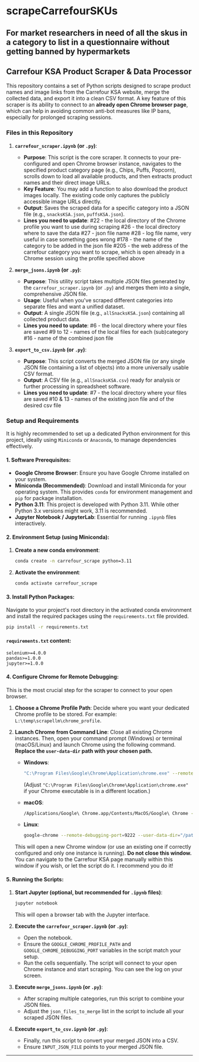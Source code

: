# scrapeCarrefourSKUs
For market researchers in need of all the skus in a category to list in a questionnaire without getting banned by hypermarkets
-----

## Carrefour KSA Product Scraper & Data Processor

This repository contains a set of Python scripts designed to scrape product names and image links from the Carrefour KSA website, merge the collected data, and export it into a clean CSV format. A key feature of this scraper is its ability to connect to an **already open Chrome browser page**, which can help in avoiding common anti-bot measures like IP bans, especially for prolonged scraping sessions.

### Files in this Repository

1.  **`carrefour_scraper.ipynb` (or `.py`)**:

      * **Purpose**: This script is the core scraper. It connects to your pre-configured and open Chrome browser instance, navigates to the specified product category page (e.g., Chips, Puffs, Popcorn), scrolls down to load all available products, and then extracts product names and their direct image URLs.
      * **Key Feature**: You may add a function to also download the product images locally. The existing code only captures the publicly accessible image URLs directly.
      * **Output**: Saves the scraped data for a specific category into a JSON file (e.g., `snacksKSA.json`, `puffsKSA.json`).
      * **Lines you need to update**:
          #22 - the local directory of the Chrome profile you want to use during scraping
          #26 - the local directory where to save the data
          #27 - json file name
          #28 - log file name, very useful in case something goes wrong
          #178 - the name of the category to be added in the json file
          #205 - the web address of the carrefour category you want to scrape, which is open already in a Chrome session using the profile specified above

2.  **`merge_jsons.ipynb` (or `.py`)**:

      * **Purpose**: This utility script takes multiple JSON files generated by the `carrefour_scraper.ipynb` (or `.py`) and merges them into a single, comprehensive JSON file.
      * **Usage**: Useful when you've scraped different categories into separate files and want a unified dataset.
      * **Output**: A single JSON file (e.g., `allSnacksKSA.json`) containing all collected product data.
      * **Lines you need to update**:
          #6 - the local directory where your files are saved
          #9 to 12 - names of the local files for each (sub)category
          #16 - name of the combined json file

3.  **`export_to_csv.ipynb` (or `.py`)**:

      * **Purpose**: This script converts the merged JSON file (or any single JSON file containing a list of objects) into a more universally usable CSV format.
      * **Output**: A CSV file (e.g., `allSnacksKSA.csv`) ready for analysis or further processing in spreadsheet software.
      * **Lines you need to update**:
          #7 - the local directory where your files are saved
          #10 & 13 - names of the existing json file and of the desired csv file

### Setup and Requirements

It is highly recommended to set up a dedicated Python environment for this project, ideally using `Miniconda` or `Anaconda`, to manage dependencies effectively.

#### 1\. Software Prerequisites:

  * **Google Chrome Browser**: Ensure you have Google Chrome installed on your system.
  * **Miniconda (Recommended)**: Download and install Miniconda for your operating system. This provides `conda` for environment management and `pip` for package installation.
  * **Python 3.11**: This project is developed with Python 3.11. While other Python 3.x versions might work, 3.11 is recommended.
  * **Jupyter Notebook / JupyterLab**: Essential for running `.ipynb` files interactively.

#### 2\. Environment Setup (using Miniconda):

1.  **Create a new conda environment**:
    ```bash
    conda create -n carrefour_scrape python=3.11
    ```
2.  **Activate the environment**:
    ```bash
    conda activate carrefour_scrape
    ```

#### 3\. Install Python Packages:

Navigate to your project's root directory in the activated conda environment and install the required packages using the `requirements.txt` file provided.

```bash
pip install -r requirements.txt
```

#### `requirements.txt` content:

```
selenium>=4.0.0
pandas>=1.0.0
jupyter>=1.0.0
```

#### 4\. Configure Chrome for Remote Debugging:

This is the most crucial step for the scraper to connect to your open browser.

1.  **Choose a Chrome Profile Path**: Decide where you want your dedicated Chrome profile to be stored. For example: `L:\temp\scrapellm\chrome_profile`.

2.  **Launch Chrome from Command Line**: Close all existing Chrome instances. Then, open your command prompt (Windows) or terminal (macOS/Linux) and launch Chrome using the following command. **Replace the `user-data-dir` path with your chosen path.**

      * **Windows**:

        ```bash
        "C:\Program Files\Google\Chrome\Application\chrome.exe" --remote-debugging-port=9222 --user-data-dir="L:\temp\scrapellm\chrome_profile"
        ```

        (Adjust `"C:\Program Files\Google\Chrome\Application\chrome.exe"` if your Chrome executable is in a different location.)

      * **macOS**:

        ```bash
        /Applications/Google\ Chrome.app/Contents/MacOS/Google\ Chrome --remote-debugging-port=9222 --user-data-dir="L:\temp\scrapellm\chrome_profile"
        ```

      * **Linux**:

        ```bash
        google-chrome --remote-debugging-port=9222 --user-data-dir="/path/to/your/chrome_profile"
        ```

    This will open a new Chrome window (or use an existing one if correctly configured and only one instance is running). **Do not close this window.** You can navigate to the Carrefour KSA page manually within this window if you wish, or let the script do it. I recommend you do it!

#### 5\. Running the Scripts:

1.  **Start Jupyter (optional, but recommended for `.ipynb` files)**:

    ```bash
    jupyter notebook
    ```
    This will open a browser tab with the Jupyter interface.

2.  **Execute the `carrefour_scraper.ipynb` (or `.py`)**:

      * Open the notebook.
      * Ensure the `GOOGLE_CHROME_PROFILE_PATH` and `GOOGLE_CHROME_DEBUGGING_PORT` variables in the script match your setup.
      * Run the cells sequentially. The script will connect to your open Chrome instance and start scraping. You can see the log on your screen.

3.  **Execute `merge_jsons.ipynb` (or `.py`)**:

      * After scraping multiple categories, run this script to combine your JSON files.
      * Adjust the `json_files_to_merge` list in the script to include all your scraped JSON files.

4.  **Execute `export_to_csv.ipynb` (or `.py`)**:

      * Finally, run this script to convert your merged JSON into a CSV.
      * Ensure `INPUT_JSON_FILE` points to your merged JSON file.

-----
